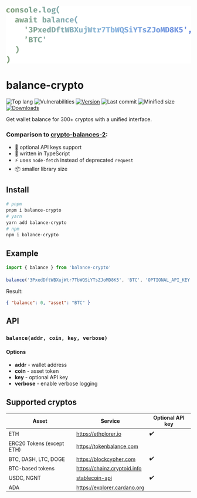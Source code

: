 ![](logo.svg)

# balance-crypto

![Top lang][top-lang-badge-url]
![Vulnerabilities][vulns-badge-url]
[![Version][v-badge-url]][npm-url]
![Last commit][last-commit-badge-url]
![Minified size][size-badge-url] [![Downloads][dl-badge-url]][npm-url]

Get wallet balance for 300+ cryptos with a unified interface.

### Comparison to [crypto-balances-2](https://github.com/danielheyman/crypto-balances):

- 🔐 optional API keys support
- 💙 written in TypeScript
- ⚡ uses `node-fetch` instead of deprecated `request`
- 📦 smaller library size

## Install

```sh
# pnpm
pnpm i balance-crypto
# yarn
yarn add balance-crypto
# npm
npm i balance-crypto
```

## Example

```ts
import { balance } from 'balance-crypto'

balance('3PxedDftWBXujWtr7TbWQSiYTsZJoMD8K5', 'BTC', 'OPTIONAL_API_KEY').then((res) => console.log(res))
```

Result:

```json
{ "balance": 0, "asset": "BTC" }
```

## API

### `balance(addr, coin, key, verbose)`

#### Options

- **addr** - wallet address
- **coin** - asset token
- **key** - optional API key
- **verbose** - enable verbose logging

## Supported cryptos

| Asset                     | Service                                                           | Optional API key |
| ------------------------- | ----------------------------------------------------------------- | ---------------- |
| ETH                       | https://ethplorer.io                                              | ✔️               |
| ERC20 Tokens (except ETH) | https://tokenbalance.com                                          |                  |
| BTC, DASH, LTC, DOGE      | https://blockcypher.com                                           | ✔️               |
| BTC-based tokens          | https://chainz.cryptoid.info                                      |                  |
| USDC, NGNT                | [stablecoin-api](https://github.com/talentlessguy/stablecoin-api) | ✔️               |
| ADA                       | https://explorer.cardano.org                                      |                  |

[top-lang-badge-url]: https://img.shields.io/github/languages/top/talentlessguy/balance-crypto.svg?style=flat-square
[vulns-badge-url]: https://img.shields.io/snyk/vulnerabilities/npm/balance-crypto.svg?style=flat-square
[v-badge-url]: https://img.shields.io/npm/v/balance-crypto.svg?style=flat-square
[npm-url]: https://www.npmjs.com/package/balance-crypto
[last-commit-badge-url]: https://img.shields.io/github/last-commit/talentlessguy/balance-crypto.svg?style=flat-square
[size-badge-url]: https://img.shields.io/bundlephobia/min/balance-crypto.svg?style=flat-square
[cov-badge-url]: https://img.shields.io/codecov/c/gh/talentlessguy/balance-crypto?style=flat-square
[cov-url]: https://codecov.io/gh/talentlessguy/balance-crypto
[dl-badge-url]: https://img.shields.io/npm/dt/balance-crypto?style=flat-square
